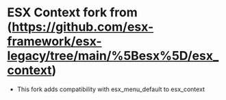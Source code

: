 # ESX Context fork from (https://github.com/esx-framework/esx-legacy/tree/main/%5Besx%5D/esx_context)

- This fork adds compatibility with esx_menu_default to esx_context
